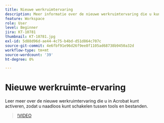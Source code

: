 ```yaml
---
title: Nieuwe werkruimtervaring
description: Meer informatie over de nieuwe werkruimtervaring die u kunt activeren in Acrobat
feature: Workspace
role: User
level: Beginner
jira: KT-10781
thumbnail: KT-10781.jpg
exl-id: 5d88d96d-ae44-4c75-b4bd-d51d864c707c
source-git-commit: 4e6fbf91e96d26f9ee8f1105ad68738b9450a32d
workflow-type: tm+mt
source-wordcount: '39'
ht-degree: 0%

---
```


# Nieuwe werkruimte-ervaring

Leer meer over de nieuwe werkruimtervaring die u in Acrobat kunt activeren, zodat u naadloos kunt schakelen tussen tools en bestanden.

>[!VIDEO](https://video.tv.adobe.com/v/345949?quality=12&learn=on&hidetitle=true)

